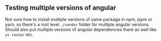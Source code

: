 ## Testing multiple versions of angular

Not sure how to install multiple versions of same package in npm, jspm or yarn, so there's a root level `./vendor` folder for multiple angular versions. Should also put multiple versions of angular dependencies there as well like `ui-router` etc.
